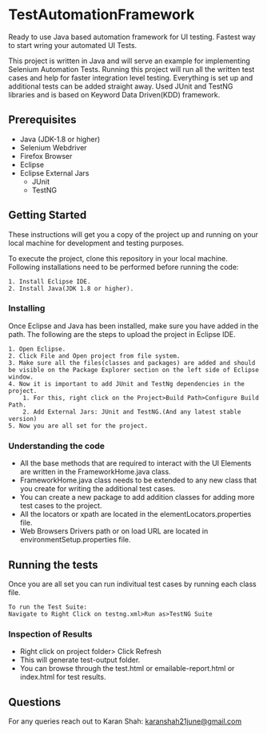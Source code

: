 # TestAutomationFramework
Ready to use Java based automation framework for UI testing. Fastest way to start wring your automated UI Tests.



This project is written in Java and will serve an example for implementing Selenium Automation Tests. Running this project will run all the written test cases and help for faster integration level testing. Everything is set up and additional tests can be added straight away. Used JUnit and TestNG libraries and is based on Keyword Data Driven(KDD) framework.

## Prerequisites
- Java (JDK-1.8 or higher)
- Selenium Webdriver
- Firefox Browser
- Eclipse
- Eclipse External Jars
	- JUnit
	- TestNG

## Getting Started

These instructions will get you a copy of the project up and running on your local machine for development and testing purposes. 

To execute the project, clone this repository in your local machine.
 Following installations need to be performed before running the code:
```
1. Install Eclipse IDE.
2. Install Java(JDK 1.8 or higher).
```

### Installing

Once Eclipse and Java has been installed, make sure you have added in the path.
The following are the steps to upload the project in Eclipse IDE.


```
1. Open Eclipse.
2. Click File and Open project from file system.
3. Make sure all the files(classes and packages) are added and should be visible on the Package Explorer section on the left side of Eclipse window.
4. Now it is important to add JUnit and TestNg dependencies in the project.
    1. For this, right click on the Project>Build Path>Configure Build Path. 
    2. Add External Jars: JUnit and TestNG.(And any latest stable version)
5. Now you are all set for the project.
```
### Understanding the code
- All the base methods that are required to interact with the UI Elements are written in the FrameworkHome.java class.
- FrameworkHome.java class needs to be extended to any new class that you create for writing the additional test cases.
- You can create a new package to add addition classes for adding more test cases to the project.
- All the locators or xpath are located in the elementLocators.properties file.
- Web Browsers Drivers path or on load URL are located in environmentSetup.properties file.

## Running the tests

Once you are all set you can run indivitual test cases by running each class file.
```
To run the Test Suite:
Navigate to Right Click on testng.xml>Run as>TestNG Suite
```
### Inspection of Results
- Right click on project folder> Click Refresh
- This will generate test-output folder.
-  You can browse through the test.html or emailable-report.html or index.html for test results.

## Questions

For any queries reach out to Karan Shah: karanshah21june@gmail.com

